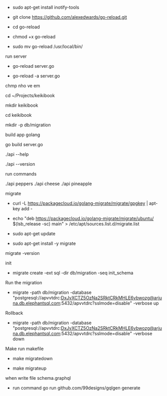 - sudo apt-get install inotify-tools

- git clone https://github.com/alexedwards/go-reload.git

- cd go-reload

- chmod +x go-reload

- sudo mv go-reload /usr/local/bin/

run server
- go-reload server.go

- go-reload -a server.go



chmp nho ve em

cd ~/Projects/keikibook

mkdir keikibook

cd keikibook

mkdir -p db/migration

build app golang

go build server.go

./api --help

./api --version

run commands

./api peppers
./api cheese
./api pineapple

migrate

- curl -L https://packagecloud.io/golang-migrate/migrate/gpgkey | apt-key add -

- echo "deb https://packagecloud.io/golang-migrate/migrate/ubuntu/ $(lsb_release -sc) main" > /etc/apt/sources.list.d/migrate.list

- sudo apt-get update
    
- sudo apt-get install -y migrate
    
migrate -version

init

- migrate create -ext sql -dir db/migration -seq init_schema

Run the migration

- migrate -path db/migration -database "postgresql://apvvtdrc:DxJvXCTZ5OzNa2SRktCRkMHLE6vbwozg@arjuna.db.elephantsql.com:5432/apvvtdrc?sslmode=disable" -verbose up

Rollback

- migrate -path db/migration -database "postgresql://apvvtdrc:DxJvXCTZ5OzNa2SRktCRkMHLE6vbwozg@arjuna.db.elephantsql.com:5432/apvvtdrc?sslmode=disable" -verbose down


Make run makefile

- make migratedown

- make migrateup

when write file schema.graphql 
- run command
  go run github.com/99designs/gqlgen generate


